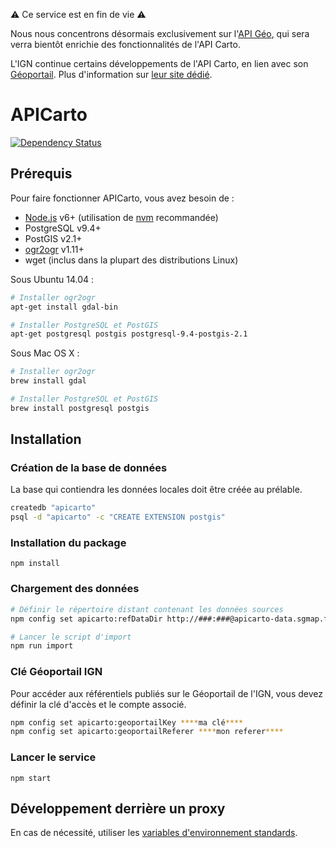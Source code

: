 ⚠️ Ce service est en fin de vie ⚠️

Nous nous concentrons désormais exclusivement sur l'[API Géo](https://geo.api.gouv.fr), qui sera verra bientôt enrichie des fonctionnalités de l'API Carto.

L'IGN continue certains développements de l'API Carto, en lien avec son [Géoportail](https://www.geoportail.gouv.fr). Plus d'information sur [leur site dédié](https://apicarto.ign.fr).

# APICarto

[![Dependency Status](https://david-dm.org/etalab/apicarto.svg?style=flat)](https://david-dm.org/etalab/apicarto)

## Prérequis

Pour faire fonctionner APICarto, vous avez besoin de :
* [Node.js](https://nodejs.org) v6+ (utilisation de [nvm](https://github.com/creationix/nvm) recommandée)
* PostgreSQL v9.4+
* PostGIS v2.1+
* [ogr2ogr](http://www.gdal.org/ogr2ogr.html) v1.11+
* wget (inclus dans la plupart des distributions Linux)

Sous Ubuntu 14.04 :
```bash
# Installer ogr2ogr
apt-get install gdal-bin

# Installer PostgreSQL et PostGIS
apt-get postgresql postgis postgresql-9.4-postgis-2.1
```

Sous Mac OS X :
```bash
# Installer ogr2ogr
brew install gdal

# Installer PostgreSQL et PostGIS
brew install postgresql postgis
```

## Installation

### Création de la base de données

La base qui contiendra les données locales doit être créée au prélable.
```bash
createdb "apicarto"
psql -d "apicarto" -c "CREATE EXTENSION postgis"
```

### Installation du package
```
npm install
```

### Chargement des données
```bash
# Définir le répertoire distant contenant les données sources
npm config set apicarto:refDataDir http://###:###@apicarto-data.sgmap.fr/prod

# Lancer le script d'import
npm run import
```

### Clé Géoportail IGN

Pour accéder aux référentiels publiés sur le Géoportail de l'IGN, vous devez définir la clé d'accès et le compte associé.

```bash
npm config set apicarto:geoportailKey ****ma clé****
npm config set apicarto:geoportailReferer ****mon referer****
```

### Lancer le service
```
npm start
```

## Développement derrière un proxy

En cas de nécessité, utiliser les [variables d'environnement standards](https://www.npmjs.com/package/request#controlling-proxy-behaviour-using-environment-variables).
